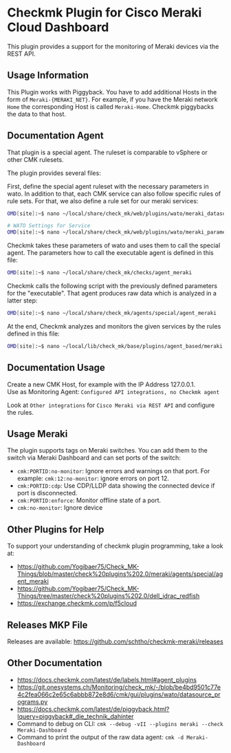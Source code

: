 # Checkmk Plugin for Cisco Meraki Cloud Dashboard

This plugin provides a support for the monitoring of Meraki devices via the REST API.

## Usage Information

This Plugin works with Piggyback. You have to add additional Hosts in the form of `Meraki-{MERAKI_NET}`. For example, if you have the Meraki network `Home` the corresponding Host is called `Meraki-Home`. Checkmk piggybacks the data to that host.

## Documentation Agent

That plugin is a special agent. The ruleset is comparable to vSphere or other CMK rulesets.

The plugin provides several files:

First, define the special agent ruleset with the necessary parameters in wato. In addition to that, each CMK service can also follow specific rules of rule sets. For that, we also define a rule set for our meraki services:
```bash
OMD[site]:~$ nano ~/local/share/check_mk/web/plugins/wato/meraki_datasource_programs.py

# WATO Settings for Service
OMD[site]:~$ nano ~/local/share/check_mk/web/plugins/wato/meraki_parameters.py
```

Checkmk takes these parameters of wato and uses them to call the special agent. The parameters how to call the executable agent is defined in this file:

```bash
OMD[site]:~$ nano ~/local/share/check_mk/checks/agent_meraki
```

Checkmk calls the following script with the previously defined parameters for the "executable". That agent produces raw data which is analyzed in a latter step:

```bash
OMD[site]:~$ nano ~/local/share/check_mk/agents/special/agent_meraki
```

At the end, Checkmk analyzes and monitors the given services by the rules defined in this file:

```bash
OMD[site]:~$ nano ~/local/lib/check_mk/base/plugins/agent_based/meraki.py
```

## Documentation Usage

Create a new CMK Host, for example with the IP Address 127.0.0.1.  
Use as Monitoring Agent: `Configured API integrations, no Checkmk agent`

Look at `Other integrations` for `Cisco Meraki via REST API` and configure the rules.

## Usage Meraki
The plugin supports tags on Meraki switches. You can add them to the switch via Meraki Dashboard and can set ports of the switch:
- `cmk:PORTID:no-monitor`: Ignore errors and warnings on that port. For example: `cmk:12:no-monitor`: ignore errors on port 12.
- `cmk:PORTID:cdp`: Use CDP/LLDP data showing the connected device if port is disconnected.
- `cmk:PORTID:enforce`: Monitor offline state of a port.
- `cmk:no-monitor`: Ignore device

## Other Plugins for Help
To support your understanding of checkmk plugin programming, take a look at:
- https://github.com/Yogibaer75/Check_MK-Things/blob/master/check%20plugins%202.0/meraki/agents/special/agent_meraki
- https://github.com/Yogibaer75/Check_MK-Things/tree/master/check%20plugins%202.0/dell_idrac_redfish
- https://exchange.checkmk.com/p/f5cloud

## Releases MKP File

Releases are available: https://github.com/schtho/checkmk-meraki/releases

## Other Documentation

- https://docs.checkmk.com/latest/de/labels.html#agent_plugins
- https://git.onesystems.ch/Monitoring/check_mk/-/blob/be4bd9501c77e4c2fea066c2e65c6abbb872e8d6/cmk/gui/plugins/wato/datasource_programs.py
- https://docs.checkmk.com/latest/de/piggyback.html?lquery=piggyback#_die_technik_dahinter
- Command to debug on CLI: `cmk --debug -vII --plugins meraki --check Meraki-Dashboard`
- Command to print the output of the raw data agent: `cmk -d Meraki-Dashboard`
